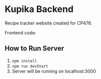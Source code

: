 # Kupika Backend
Recipe tracker website created for CP476.

Frontend code: 

## How to Run Server
1. ``npm install``
2. ``npm run devStart``
3. Server will be running on localhost:3000
